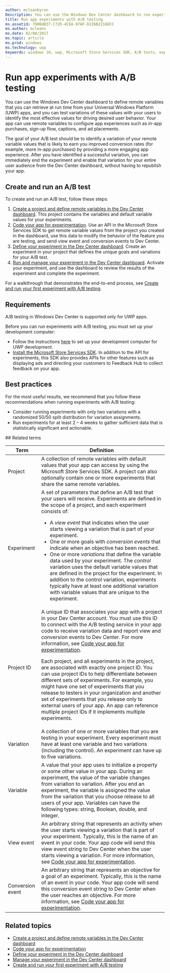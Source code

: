 ---author: mcleanbyronDescription: You can use the Windows Dev Center dashboard to run experiments for your Universal Windows Platform (UWP) apps with A/B testing.title: Run app experiments with A/B testingms.assetid: 790B4B37-C72D-4CEA-97AF-D226B2216DCCms.author: mcleansms.date: 02/08/2017ms.topic: articlems.prod: windowsms.technology: uwpkeywords: windows 10, uwp, Microsoft Store Services SDK, A/B tests, experiments---# Run app experiments with A/B testingYou can use the Windows Dev Center dashboard to define remote variables that you can retrieve at run time from your Universal Windows Platform (UWP) apps, and you can test variations of these values with your users to identify the most effective values for driving desired user behavior. Your app can use remote variables to configure app experiences such as in-app purchases, sign-up flow, captions, and ad placements.The goal of your A/B test should be to identify a variation of your remote variable values that is likely to earn you improved conversion rates (for example, more in-app purchases) by providing a more engaging app experience. After you have identified a successful variation, you can immediately end the experiment and enable that variation for your entire user audience from the Dev Center dashboard, without having to republish your app.## Create and run an A/B testTo create and run an A/B test, follow these steps:1. [Create a project and define remote variables in the Dev Center dashboard](create-a-project-and-define-remote-variables-in-the-dev-center-dashboard.md). This project contains the variables and default variable values for your experiments.  2. [Code your app for experimentation](code-your-experiment-in-your-app.md). Use an API in the Microsoft Store Services SDK to get remote variable values from the project you created in the dashboard, use this data to modify the behavior of the feature you are testing, and send view event and conversion events to Dev Center.3. [Define your experiment in the Dev Center dashboard](define-your-experiment-in-the-dev-center-dashboard.md). Create an experiment in your project that defines the unique goals and variations for your A/B test.4. [Run and manage your experiment in the Dev Center dashboard](manage-your-experiment.md). Activate your experiment, and use the dashboard to review the results of the experiment and complete the experiment.For a walkthrough that demonstrates the end-to-end process, see [Create and run your first experiment with A/B testing](create-and-run-your-first-experiment-with-a-b-testing.md).## RequirementsA/B testing in Windows Dev Center is supported only for UWP apps.Before you can run experiments with A/B testing, you must set up your development computer:* Follow the instructions [here](../get-started/get-set-up.md) to set up your development computer for UWP development.* [Install the Microsoft Store Services SDK](microsoft-store-services-sdk.md#install-the-sdk). In addition to the API for experiments, this SDK also provides APIs for other features such as displaying ads and directing your customers to Feedback Hub to collect feedback on your app.## Best practicesFor the most useful results, we recommend that you follow these recommendations when running experiments with A/B testing:* Consider running experiments with only two variations with a randomized 50/50 split distribution for variation assignments.* Run experiments for at least 2 – 4 weeks to gather sufficient data that is statistically significant and actionable.<span id="terms" />## Related terms|  Term  |  Definition  ||--------|--------------|| Project    |   A collection of remote variables with default values that your app can access by using the Microsoft Store Services SDK. A project can also optionally contain one or more experiments that share the same remote variables.  || Experiment    |   A set of parameters that define an A/B test that your users will receive. Experiments are defined in the scope of a project, and each experiment consists of: <p></p><ul><li>A *view event* that indicates when the user starts viewing a variation that is part of your experiment.</li><li>One or more goals with *conversion events* that indicate when an objective has been reached.</li><li>One or more *variations* that define the variable data used by your experiment. The *control* variation uses the default variable values that are defined in the project for the experiment. In addition to the control variation, experiments typically have at least one additional variation with variable values that are unique to the experiment. </li></ul>          || Project ID    |   A unique ID that associates your app with a project in your Dev Center account. You must use this ID to connect with the A/B testing service in your app code to receive variation data and report view and conversion events to Dev Center. For more information, see [Code your app for experimentation](code-your-experiment-in-your-app.md).<p></p><p>Each project, and all experiments in the project, are associated with exactly one project ID. You can use project IDs to help differentiate between different sets of experiments. For example, you might have one set of experiments that you release to testers in your organization and another set of experiments that you release only to external users of your app.  An app can reference multiple project IDs if it implements multiple experiments.</p>         || Variation    |   A collection of one or more variables that you are testing in your experiment. Every experiment must have at least one variable and two variations (including the control). An experiment can have up to five variations.           || Variable    |  A value that your app uses to initialize a property or some other value in your app. During an experiment, the value of the variable changes from variation to variation. After you end an experiment, the variable is assigned the value from the variation that you choose release to all users of your app. Variables can have the following types: string, Boolean, double, and integer.| View event    |  An arbitrary string that represents an activity when the user starts viewing a variation that is part of your experiment. Typically, this is the name of an event in your code. Your app code will send this view event string to Dev Center when the user starts viewing a variation. For more information, see [Code your app for experimentation](code-your-experiment-in-your-app.md).| Conversion event    |  An arbitrary string that represents an objective for a goal of an experiment. Typically, this is the name of an event in your code. Your app code will send this conversion event string to Dev Center when the user reaches an objective. For more information, see [Code your app for experimentation](code-your-experiment-in-your-app.md).  ## Related topics* [Create a project and define remote variables in the Dev Center dashboard](create-a-project-and-define-remote-variables-in-the-dev-center-dashboard.md)* [Code your app for experimentation](code-your-experiment-in-your-app.md)* [Define your experiment in the Dev Center dashboard](define-your-experiment-in-the-dev-center-dashboard.md)* [Manage your experiment in the Dev Center dashboard](manage-your-experiment.md)* [Create and run your first experiment with A/B testing](create-and-run-your-first-experiment-with-a-b-testing.md)